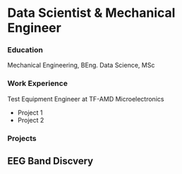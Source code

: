 # Data Scientist & Mechanical Engineer

### Education
Mechanical Engineering, BEng.
Data Science, MSc

### Work Experience
Test Equipment Engineer at TF-AMD Microelectronics
- Project 1
- Project 2

### Projects
EEG Band Discvery
- 
